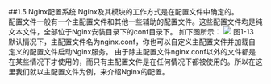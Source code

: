 ##1.5 Nginx配置系统
Nginx及其模块的工作方式是在配置文件中确定的。  
配置文件一般有一个主配置文件和其他一些辅助的配置文件。这些配置文件均是纯文本文件，全部位于Nginx安装目录下的conf目录下。
如下图所示：
![](/assets/微信截图_20180124114305.png)
图1-13
默认情况下，主配置文件名为nginx.conf，你也可以自定义主配置文件并加载自定义的配置文件启动Nginx服务。
由于除主配置文件nginx.conf以外的文件都是在某些情况下才使用的，而只有主配置文件是在任何情况下都被使用的。所以在这里我们就以主配置文件为例，来介绍Nginx的配置。